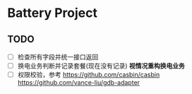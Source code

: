 # Battery  Project


## TODO
- [ ] 检查所有字段并统一接口返回
- [ ] 换电业务判断并记录套餐(现在没有记录) **视情况重构换电业务**
- [ ] 权限校验，参考 https://github.com/casbin/casbin https://github.com/vance-liu/gdb-adapter